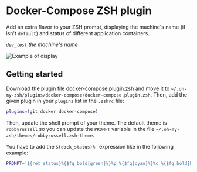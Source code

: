 # Docker-Compose ZSH plugin

Add an extra flavor to your ZSH prompt, displaying the machine's name (if isn't `default`) and status of different application
containers.

*`dev_test` the machine's name*

![Example of display](example-screenshot.png)

## Getting started

Download the plugin file [docker-compose.plugin.zsh](https://raw.githubusercontent.com/sroze/docker-compose-zsh-plugin/master/docker-compose.plugin.zsh) and move it to `~/.oh-my-zsh/plugins/docker-compose/docker-compose.plugin.zsh`. Then, add the given plugin in your `plugins` list in the `.zshrc` file:

```zsh
plugins=(git docker docker-compose)
```

Then, update the shell prompt of your theme. The default theme is `robbyrussell` so you can update the `PROMPT` variable in the file `~/.oh-my-zsh/themes/robbyrussell.zsh-theme`.

You have to add the `$(dock_status)% ` expression like in the following example:

```zsh
PROMPT='${ret_status}%{$fg_bold[green]%}%p %{$fg[cyan]%}%c %{$fg_bold[blue]%}$(git_prompt_info)%{$fg_bold[blue]%} %$(dock_status) % %{$reset_color%}'
```


